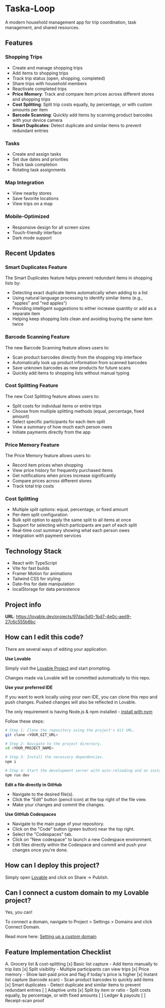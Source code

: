 # Taska-Loop

A modern household management app for trip coordination, task management, and shared resources.

## Features

### Shopping Trips
- Create and manage shopping trips
- Add items to shopping trips
- Track trip status (open, shopping, completed)
- Share trips with household members
- Reactivate completed trips
- **Price Memory**: Track and compare item prices across different stores and shopping trips
- **Cost Splitting**: Split trip costs equally, by percentage, or with custom amounts per item
- **Barcode Scanning**: Quickly add items by scanning product barcodes with your device camera
- **Smart Duplicates**: Detect duplicate and similar items to prevent redundant entries

### Tasks
- Create and assign tasks
- Set due dates and priorities
- Track task completion
- Rotating task assignments

### Map Integration
- View nearby stores
- Save favorite locations
- View trips on a map

### Mobile-Optimized
- Responsive design for all screen sizes
- Touch-friendly interface
- Dark mode support

## Recent Updates

### Smart Duplicates Feature
The Smart Duplicates feature helps prevent redundant items in shopping lists by:
- Detecting exact duplicate items automatically when adding to a list
- Using natural language processing to identify similar items (e.g., "apples" and "red apples")
- Providing intelligent suggestions to either increase quantity or add as a separate item
- Helping keep shopping lists clean and avoiding buying the same item twice

### Barcode Scanning Feature
The new Barcode Scanning feature allows users to:
- Scan product barcodes directly from the shopping trip interface
- Automatically look up product information from scanned barcodes
- Save unknown barcodes as new products for future scans
- Quickly add items to shopping lists without manual typing

### Cost Splitting Feature
The new Cost Splitting feature allows users to:
- Split costs for individual items or entire trips
- Choose from multiple splitting methods (equal, percentage, fixed amount)
- Select specific participants for each item split
- View a summary of how much each person owes
- Initiate payments directly from the app

### Price Memory Feature
The Price Memory feature allows users to:
- Record item prices when shopping
- View price history for frequently purchased items
- Get notifications when prices increase significantly
- Compare prices across different stores
- Track total trip costs

### Cost Splitting
- Multiple split options: equal, percentage, or fixed amount
- Per-item split configuration
- Bulk split option to apply the same split to all items at once
- Support for selecting which participants are part of each split
- Real-time cost summary showing what each person owes
- Integration with payment services

## Technology Stack
- React with TypeScript
- Vite for fast builds
- Framer Motion for animations
- Tailwind CSS for styling
- Date-fns for date manipulation
- localStorage for data persistence

## Project info

**URL**: https://lovable.dev/projects/97dac5d0-1bd7-4e0c-aed9-27c6c555b6bc

## How can I edit this code?

There are several ways of editing your application.

**Use Lovable**

Simply visit the [Lovable Project](https://lovable.dev/projects/97dac5d0-1bd7-4e0c-aed9-27c6c555b6bc) and start prompting.

Changes made via Lovable will be committed automatically to this repo.

**Use your preferred IDE**

If you want to work locally using your own IDE, you can clone this repo and push changes. Pushed changes will also be reflected in Lovable.

The only requirement is having Node.js & npm installed - [install with nvm](https://github.com/nvm-sh/nvm#installing-and-updating)

Follow these steps:

```sh
# Step 1: Clone the repository using the project's Git URL.
git clone <YOUR_GIT_URL>

# Step 2: Navigate to the project directory.
cd <YOUR_PROJECT_NAME>

# Step 3: Install the necessary dependencies.
npm i

# Step 4: Start the development server with auto-reloading and an instant preview.
npm run dev
```

**Edit a file directly in GitHub**

- Navigate to the desired file(s).
- Click the "Edit" button (pencil icon) at the top right of the file view.
- Make your changes and commit the changes.

**Use GitHub Codespaces**

- Navigate to the main page of your repository.
- Click on the "Code" button (green button) near the top right.
- Select the "Codespaces" tab.
- Click on "New codespace" to launch a new Codespace environment.
- Edit files directly within the Codespace and commit and push your changes once you're done.

## How can I deploy this project?

Simply open [Lovable](https://lovable.dev/projects/97dac5d0-1bd7-4e0c-aed9-27c6c555b6bc) and click on Share -> Publish.

## Can I connect a custom domain to my Lovable project?

Yes, you can!

To connect a domain, navigate to Project > Settings > Domains and click Connect Domain.

Read more here: [Setting up a custom domain](https://docs.lovable.dev/tips-tricks/custom-domain#step-by-step-guide)

## Feature Implementation Checklist
A. Grocery list & cost-splitting
[x] Basic list capture - Add items manually to trip lists
[x] Split visibility - Multiple participants can view trips
[x] Price memory - Show last-paid price and flag if today's price is higher
[x] Instant list capture (barcode scan) - Scan product barcodes to quickly add items
[x] Smart duplicates - Detect duplicate and similar items to prevent redundant entries
[ ] Adaptive units
[x] Split by item or ratio - Split costs equally, by percentage, or with fixed amounts
[ ] Ledger & payouts
[ ] Receipt-scan proof
